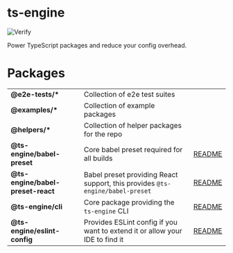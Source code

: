 # ts-engine

![Verify](https://github.com/ts-engine/ts-engine/workflows/Verify/badge.svg)

Power TypeScript packages and reduce your config overhead.

# Packages

|                                   |                                                                               |                                                   |
| --------------------------------- | ----------------------------------------------------------------------------- | ------------------------------------------------- |
| **@e2e-tests/\***                 | Collection of e2e test suites                                                 |                                                   |
| **@examples/\***                  | Collection of example packages                                                |                                                   |
| **@helpers/\***                   | Collection of helper packages for the repo                                    |                                                   |
| **@ts-engine/babel-preset**       | Core babel preset required for all builds                                     | [README](./packages/babel-preset/README.md)       |
| **@ts-engine/babel-preset-react** | Babel preset providing React support, this provides `@ts-engine/babel-preset` | [README](./packages/babel-preset-react/README.md) |
| **@ts-engine/cli**                | Core package providing the `ts-engine` CLI                                    | [README](./packages/cli/README.md)                |
| **@ts-engine/eslint-config**      | Provides ESLint config if you want to extend it or allow your IDE to find it  | [README](./packages/eslint-config/README.md)      |
